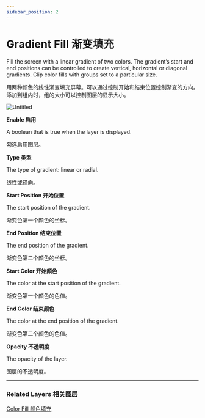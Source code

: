 ```yaml
---
sidebar_position: 2
---
```


# Gradient Fill 渐变填充

Fill the screen with a linear gradient of two colors. The gradient’s start and end positions can be controlled to create vertical, horizontal or diagonal gradients. Clip color fills with groups set to a particular size.

用两种颜色的线性渐变填充屏幕。可以通过控制开始和结束位置控制渐变的方向。添加到组内时，组的大小可以控制图层的显示大小。

![Untitled](https://s3.us-west-2.amazonaws.com/secure.notion-static.com/c6428af7-0e39-43b3-8935-d1e988d5788c/Untitled.png?X-Amz-Algorithm=AWS4-HMAC-SHA256&X-Amz-Content-Sha256=UNSIGNED-PAYLOAD&X-Amz-Credential=AKIAT73L2G45EIPT3X45%2F20220602%2Fus-west-2%2Fs3%2Faws4_request&X-Amz-Date=20220602T184922Z&X-Amz-Expires=86400&X-Amz-Signature=8bd3189a7375ef9b120487f590264001a444d70f58b08bd9422093eb095ef3ee&X-Amz-SignedHeaders=host&response-content-disposition=filename%20%3D%22Untitled.png%22&x-id=GetObject)

**Enable 启用**

A boolean that is true when the layer is displayed.

勾选启用图层。

**Type 类型**

The type of gradient: linear or radial.

线性或径向。

**Start Position 开始位置**

The start position of the gradient.

渐变色第一个颜色的坐标。

**End Position 结束位置**

The end position of the gradient.

渐变色第二个颜色的坐标。

**Start Color 开始颜色**

The color at the start position of the gradient.

渐变色第一个颜色的色值。

**End Color 结束颜色**

The color at the end position of the gradient.

渐变色第二个颜色的色值。

**Opacity 不透明度**

The opacity of the layer.

图层的不透明度。

------

### Related Layers 相关图层

[Color Fill 颜色填充](https://www.notion.so/Color-Fill-191df26193694ed3a2f834beb0df44f4)
